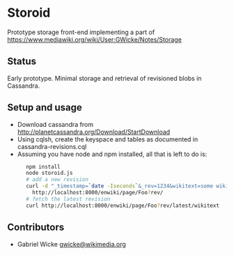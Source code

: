 # Storoid
  
  Prototype storage front-end implementing a part of
  <https://www.mediawiki.org/wiki/User:GWicke/Notes/Storage>

## Status
  Early prototype. Minimal storage and retrieval of revisioned blobs in Cassandra.

## Setup and usage
  * Download cassandra from
    <http://planetcassandra.org/Download/StartDownload>
  * Using cqlsh, create the keyspace and tables as documented in
    cassandra-revisions.cql
  * Assuming you have node and npm installed, all that is left to do is:

```sh 
      npm install
      node storoid.js
      # add a new revision
      curl -d "_timestamp=`date -Iseconds`&_rev=1234&wikitext=some wikitext `date -Iseconds`"\
        http://localhost:8000/enwiki/page/Foo?rev/
      # fetch the latest revision
      curl http://localhost:8000/enwiki/page/Foo?rev/latest/wikitext
```

## Contributors
* Gabriel Wicke <gwicke@wikimedia.org>
